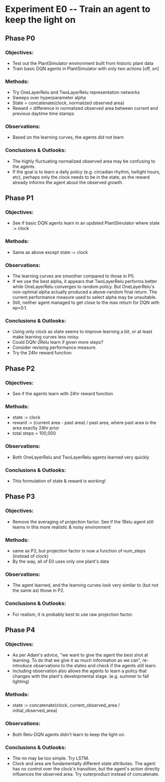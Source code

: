 #  Experiment E0 -- Train an agent to keep the light on
##  Phase P0
### Objectives: 
- Test out the PlantSimulator environment built from historic plant data
- Train basic DQN agents in PlantSimulator with only two actions [off, on]
### Methods: 
- Try OneLayerRelu and TwoLayerRelu representation networks
- Sweeps over hyperparameter alpha 
- State = concatenate(clock, normalized observed area)
- Reward = difference in normalized observed area between current and previous daytime time stamps
### Observations: 
- Based on the learning curves, the agents did not learn
### Conclusions & Outlooks: 
- The highly fluctuating normalized observed area may be confusing to the agents. 
- If the goal is to learn a daily policy (e.g. circadian rhythm, twilight hours, etc), perhaps only the clock needs to be in the state, as the reward already informs the agent about the observed growth.

##  Phase P1
### Objectives: 
- See if basic DQN agents learn in an updated PlantSimulator where state := clock
### Methods: 
- Same as above except state := clock
### Observations: 
- The learning curves are smoother compared to those in P0.
- If we use the best alpha, it appears that TwoLayerRelu performs better while OneLayerRelu converges to random policy. But OneLayerRelu's non-optimal alpha actually produced a above-random final return. The current performance measure used to select alpha may be unsuitable.
- Still, neither agent managed to get close to the max return for DQN with ep=0.1.
### Conclusions & Outlooks: 
- Using only clock as state seems to improve learning a bit, or at least make learning curves less noisy. 
- Could DQN-2Relu learn if given more steps?
- Consider revising performance measure.
- Try the 24hr reward function

##  Phase P2
### Objectives: 
- See if the agents learn with 24hr reward function
### Methods: 
- state := clock
- reward := (current area - past area) / past area, where past area is the area exactly 24hr prior
- total steps = 100,000
### Observations: 
- Both OneLayerRelu and TwoLayerRelu agents learned very quickly
### Conclusions & Outlooks: 
- This formulation of state & reward is working!

##  Phase P3
### Objectives: 
- Remove the averaging of projection factor. See if the 1Relu agent still learns in this more realistic & noisy environment
### Methods: 
- same as P2, but projection factor is now a function of num_steps (instead of clock)
- By the way, all of E0 uses only one plant's data
### Observations: 
- The agent learned, and the learning curves look very similar to (but not the same as) those in P2.
### Conclusions & Outlooks: 
- For realism, it is probably best to use raw projection factor.

##  Phase P4
### Objectives: 
- As per Adam's advice, "we want to give the agent the best shot at learning. To do that we give it as much information as we can", re-introduce observations to the states and check if the agents still learn. 
- Including observation also allows the agents to learn a policy that changes with the plant's developmental stage. (e.g. summer to fall lighting)
### Methods: 
- state := concatenate(clock, current_observed_area / initial_observed_area)
### Observations: 
- Both Relu-DQN agents didn't learn to keep the light on.
### Conclusions & Outlooks: 
- The nn may be too simple. Try LSTM.
- Clock and area are fundamentally different state attributes. The agent has no control over the clock's transition, but the agent's action directly influences the observed area. Try outerproduct instead of concatenate.